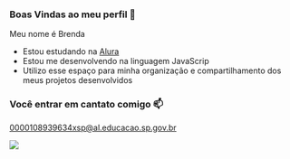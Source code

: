 ### Boas Vindas ao meu perfil 🖤

Meu nome é Brenda 

- Estou estudando na [Alura](https://www.alura.com.br)
- Estou me desenvolvendo na linguagem JavaScrip
- Utilizo esse espaço para minha organização e compartilhamento dos meus projetos desenvolvidos

### Você entrar em cantato comigo 📫

0000108939634xsp@al.educacao.sp.gov.br



![](https://media1.tenor.com/m/EsdAPaBE0CoAAAAd/demon-slayer.gif)
